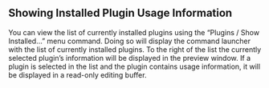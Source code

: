 ## Showing Installed Plugin Usage Information

You can view the list of currently installed plugins using the “Plugins / Show Installed…” menu
command. Doing so will display the command launcher with the list of currently installed plugins. To
the right of the list the currently selected plugin’s information will be displayed in the preview window.
If a plugin is selected in the list and the plugin contains usage information, it will be displayed
in a read-only editing buffer.
